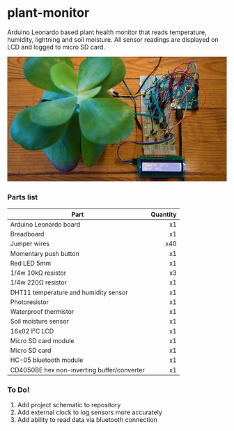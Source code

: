 # plant-monitor
Arduino Leonardo based plant health monitor that reads temperature, humidity, lightning and soil moisture. All sensor readings are displayed on LCD and logged to micro SD card.

![Image of Plant Monitor](https://github.com/taseo/plant-monitor/blob/master/plant_monitor.jpg)

### Parts list

Part | Quantity
--- | ---: |
Arduino Leonardo board | x1
Breadboard | x1
Jumper wires | x40
Momentary push button | x1
Red LED 5mm | x1
1/4w 10kΩ resistor | x3
1/4w 220Ω resistor | x1
DHT11 temperature and humidity sensor | x1
Photoresistor | x1
Waterproof thermistor | x1
Soil moisture sensor | x1
16x02 I²C LCD | x1
Micro SD card module | x1
Micro SD card | x1
HC-05 bluetooth module | x1
CD4050BE hex non-inverting buffer/converter | x1

### To Do!

1. Add project schematic to repository
2. Add external clock to log sensors more accurately
3. Add ability to read data via bluetooth connection
